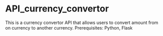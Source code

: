 # API_currency_convertor
This is a currency convertor API that allows users to convert amount from on currency to another currency. 
Prerequisites: Python, Flask
